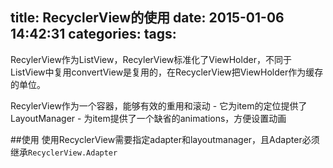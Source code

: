 title: RecyclerView的使用
date: 2015-01-06 14:42:31
categories:
tags:
---
RecylerView作为ListView，RecylerView标准化了ViewHolder，不同于ListView中复用convertView是复用的，在RecyclerView把ViewHolder作为缓存的单位。
<!--more-->
RecylerView作为一个容器，能够有效的重用和滚动
	- 它为item的定位提供了LayoutManager
	- 为item提供了一个缺省的animations，方便设置动画

##使用
使用RecyclerView需要指定adapter和layoutmanager，且Adapter必须继承`RecyclerView.Adapter`